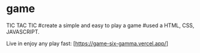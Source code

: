 # game
TIC TAC TIC
#create a simple and easy to play a game
#used a HTML, CSS, JAVASCRIPT.

Live in enjoy any play fast:
[https://game-six-gamma.vercel.app/]
